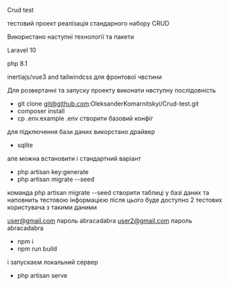 Crud test 

тестовий проект реалізація стандарного набору CRUD

Використано наступні технології та пакети

Laravel 10

php 8.1

inertiajs/vue3 and tailwindcss для фронтової чвстини

Для розвертанні та запуску проекту виконати нвступну послідовність
- git clone git@github.com:OleksanderKomarnitskyi/Crud-test.git
- composer install
- cp .env.example .env   створити базовий конфіг

для підключення бази даних викорстано драйвер 

- sqlite

але можна встановити і стандартний варіант

- php artisan key:generate
- php artisan migrate --seed

команда php artisan migrate --seed створити таблиці у базі даних 
та наповнить тестовою інформацією 
після цього буде доступно 2 тестових користувача з такими даними 

user@gmail.com  пароль abracadabra
user2@gmail.com  пароль abracadabra

- npm i 
- npm run build

і запускаєм локальний сервер 
- php artisan serve

